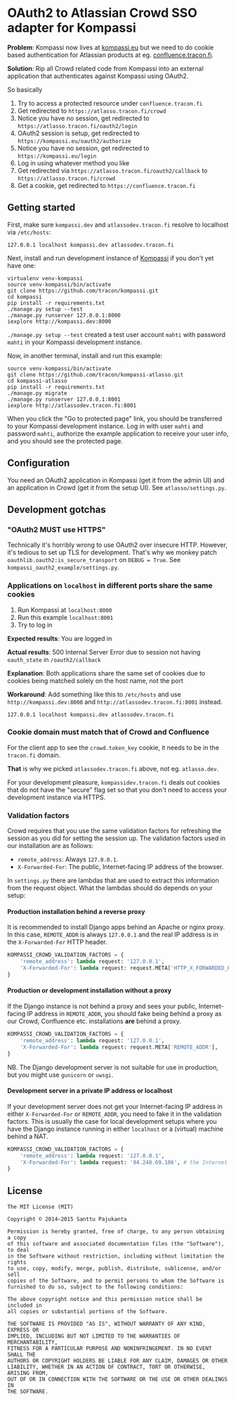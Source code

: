 # OAuth2 to Atlassian Crowd SSO adapter for Kompassi

**Problem**: Kompassi now lives at [kompassi.eu](https://kompassi.eu) but we need to do cookie based authentication for Atlassian products at eg. [confluence.tracon.fi](https://confluence.tracon.fi).

**Solution**: Rip all Crowd related code from Kompassi into an external application that authenticates against Kompassi using OAuth2.

So basically

1. Try to access a protected resource under `confluence.tracon.fi`
2. Get redirected to `https://atlasso.tracon.fi/crowd`
3. Notice you have no session, get redirected to `https://atlasso.tracon.fi/oauth2/login`
4. OAuth2 session is setup, get redirected to `https://kompassi.eu/oauth2/authorize`
5. Notice you have no session, get redirected to `https://kompassi.eu/login`
6. Log in using whatever method you like
7. Get redirected via `https://atlasso.tracon.fi/oauth2/callback` to `https://atlasso.tracon.fi/crowd`
8. Get a cookie, get redirected to `https://confluence.tracon.fi`

## Getting started

First, make sure `kompassi.dev` and `atlassodev.tracon.fi` resolve to localhost via `/etc/hosts`:

    127.0.0.1 localhost kompassi.dev atlassodev.tracon.fi

Next, install and run development instance of [Kompassi](/tracon/kompassi) if you don't yet have one:

    virtualenv venv-kompassi
    source venv-kompassi/bin/activate
    git clone https://github.com/tracon/kompassi.git
    cd kompassi
    pip install -r requirements.txt
    ./manage.py setup --test
    ./manage.py runserver 127.0.0.1:8000
    iexplore http://kompassi.dev:8000

`./manage.py setup --test` created a test user account `mahti` with password `mahti` in your Kompassi development instance.

Now, in another terminal, install and run this example:

    source venv-kompassi/bin/activate
    git clone https://github.com/tracon/kompassi-atlasso.git
    cd kompassi-atlasso
    pip install -r requirements.txt
    ./manage.py migrate
    ./manage.py runserver 127.0.0.1:8001
    iexplore http://atlassodev.tracon.fi:8001

When you click the "Go to protected page" link, you should be transferred to your Kompassi development instance. Log in with user `mahti` and password `mahti`, authorize the example application to receive your user info, and you should see the protected page.

## Configuration

You need an OAuth2 application in Kompassi (get it from the admin UI) and an application in Crowd (get it from the setup UI). See `atlasso/settings.py`.

## Development gotchas

### "OAuth2 MUST use HTTPS"

Technically it's horribly wrong to use OAuth2 over insecure HTTP. However, it's tedious to set up TLS for development. That's why we monkey patch `oauthlib.oauth2:is_secure_transport` on `DEBUG = True`. See `kompassi_oauth2_example/settings.py`.

### Applications on `localhost` in different ports share the same cookies

1. Run Kompassi at `localhost:8000`
2. Run this example `localhost:8001`
3. Try to log in

**Expected results**: You are logged in

**Actual results**: 500 Internal Server Error due to session not having `oauth_state` in `/oauth2/callback`

**Explanation**: Both applications share the same set of cookies due to cookies being matched solely on the host name, not the port

**Workaround**: Add something like this to `/etc/hosts` and use `http://kompassi.dev:8000` and `http://atlassodev.tracon.fi:8001` instead.

    127.0.0.1 localhost kompassi.dev atlassodev.tracon.fi

### Cookie domain must match that of Crowd and Confluence

For the client app to see the `crowd.token_key` cookie, it needs to be in the `tracon.fi` domain.

**That** is why we picked `atlassodev.tracon.fi` above, not eg. `atlasso.dev`.

For your development pleasure, `kompassidev.tracon.fi` deals out cookies that do not have the "secure" flag set so that you don't need to access your development instance via HTTPS.

### Validation factors

Crowd requires that you use the same validation factors for refreshing the session as you did for setting the session up. The validation factors used in our installation are as follows:

* `remote_address`: Always `127.0.0.1`.
* `X-Forwarded-For`: The public, Internet-facing IP address of the browser.

In `settings.py` there are lambdas that are used to extract this information from the request object. What the lambdas should do depends on your setup:

#### Production installation behind a reverse proxy

It is recommended to install Django apps behind an Apache or nginx proxy. In this case, `REMOTE_ADDR` is always `127.0.0.1` and the real IP address is in the `X-Forwarded-For` HTTP header.

```python
KOMPASSI_CROWD_VALIDATION_FACTORS = {
    'remote_address': lambda request: '127.0.0.1',
    'X-Forwarded-For': lambda request: request.META['HTTP_X_FORWARDED_FOR'],
}
```

#### Production or development installation without a proxy

If the Django instance is not behind a proxy and sees your public, Internet-facing IP address in `REMOTE_ADDR`, you should fake being behind a proxy as our Crowd, Confluence etc. installations **are** behind a proxy.

```python
KOMPASSI_CROWD_VALIDATION_FACTORS = {
    'remote_address': lambda request: '127.0.0.1',
    'X-Forwarded-For': lambda request: request.META['REMOTE_ADDR'],
}
```

NB. The Django development server is not suitable for use in production, but you might use `gunicorn` or `uwsgi`.

#### Development server in a private IP address or localhost

If your development server does not get your Internet-facing IP address in either `X-Forwarded-For` or `REMOTE_ADDR`, you need to fake it in the validation factors. This is usually the case for local development setups where you have the Django instance running in either `localhost` or a (virtual) machine behind a NAT.

```python
KOMPASSI_CROWD_VALIDATION_FACTORS = {
    'remote_address': lambda request: '127.0.0.1',
    'X-Forwarded-For': lambda request: '84.248.69.106', # the Internet-facing IP address of your browser
}
```

## License

    The MIT License (MIT)

    Copyright © 2014–2015 Santtu Pajukanta

    Permission is hereby granted, free of charge, to any person obtaining a copy
    of this software and associated documentation files (the "Software"), to deal
    in the Software without restriction, including without limitation the rights
    to use, copy, modify, merge, publish, distribute, sublicense, and/or sell
    copies of the Software, and to permit persons to whom the Software is
    furnished to do so, subject to the following conditions:

    The above copyright notice and this permission notice shall be included in
    all copies or substantial portions of the Software.

    THE SOFTWARE IS PROVIDED "AS IS", WITHOUT WARRANTY OF ANY KIND, EXPRESS OR
    IMPLIED, INCLUDING BUT NOT LIMITED TO THE WARRANTIES OF MERCHANTABILITY,
    FITNESS FOR A PARTICULAR PURPOSE AND NONINFRINGEMENT. IN NO EVENT SHALL THE
    AUTHORS OR COPYRIGHT HOLDERS BE LIABLE FOR ANY CLAIM, DAMAGES OR OTHER
    LIABILITY, WHETHER IN AN ACTION OF CONTRACT, TORT OR OTHERWISE, ARISING FROM,
    OUT OF OR IN CONNECTION WITH THE SOFTWARE OR THE USE OR OTHER DEALINGS IN
    THE SOFTWARE.
